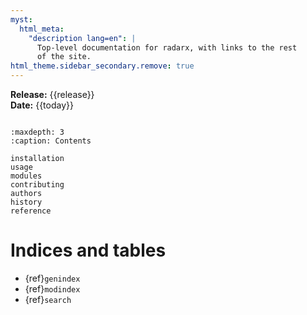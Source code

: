 ```yaml
---
myst:
  html_meta:
    "description lang=en": |
      Top-level documentation for radarx, with links to the rest
      of the site.
html_theme.sidebar_secondary.remove: true
---
```


**Release:** {{release}}\
**Date:** {{today}}

```{include} ../README.md
```

```{toctree}
:maxdepth: 3
:caption: Contents

installation
usage
modules
contributing
authors
history
reference
```

Indices and tables
==================
- {ref}`genindex`
- {ref}`modindex`
- {ref}`search`

